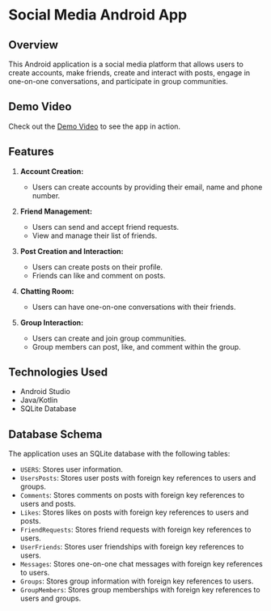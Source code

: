 # Social Media Android App

## Overview

This Android application is a social media platform that allows users to create accounts, make friends, create and interact with posts, engage in one-on-one conversations, and participate in group communities.

## Demo Video

Check out the [Demo Video](https://github.com/ziadabdelrehim/Social-Media-Android-App/assets/80210355/743b9f4e-c942-4dbf-9ed5-7d935a35a36d) to see the app in action.


## Features

1. **Account Creation:**
   - Users can create accounts by providing their email, name and phone number.

2. **Friend Management:**
   - Users can send and accept friend requests.
   - View and manage their list of friends.

3. **Post Creation and Interaction:**
   - Users can create posts on their profile.
   - Friends can like and comment on posts.

4. **Chatting Room:**
   - Users can have one-on-one conversations with their friends.

5. **Group Interaction:**
   - Users can create and join group communities.
   - Group members can post, like, and comment within the group.

## Technologies Used

- Android Studio
- Java/Kotlin
- SQLite Database

## Database Schema

The application uses an SQLite database with the following tables:
- `USERS`: Stores user information.
- `UsersPosts`: Stores user posts with foreign key references to users and groups.
- `Comments`: Stores comments on posts with foreign key references to users and posts.
- `Likes`: Stores likes on posts with foreign key references to users and posts.
- `FriendRequests`: Stores friend requests with foreign key references to users.
- `UserFriends`: Stores user friendships with foreign key references to users.
- `Messages`: Stores one-on-one chat messages with foreign key references to users.
- `Groups`: Stores group information with foreign key references to users.
- `GroupMembers`: Stores group memberships with foreign key references to users and groups.


